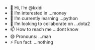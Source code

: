 - 👋 Hi, I’m @kxidi
- 👀 I’m interested in ...money
- 🌱 I’m currently learning ...python
- 💞️ I’m looking to collaborate on ...dota2
- 📫 How to reach me ...dont know
- 😄 Pronouns: ...man
- ⚡ Fun fact: ...nothing

<!---
kxidi/kxidi is a ✨ special ✨ repository because its `README.md` (this file) appears on your GitHub profile.
You can click the Preview link to take a look at your changes.
--->
